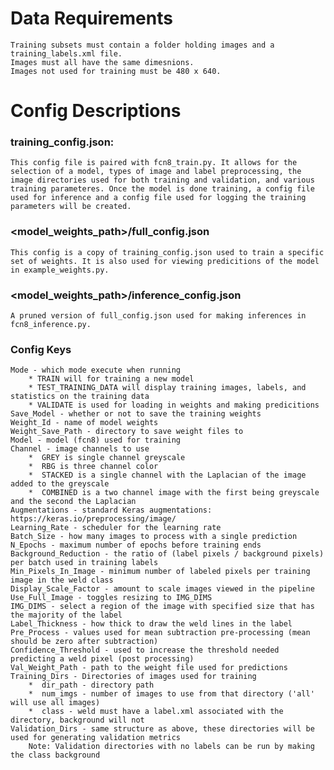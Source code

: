 # Data Requirements 
    Training subsets must contain a folder holding images and a training_labels.xml file. 
    Images must all have the same dimesnions. 
    Images not used for training must be 480 x 640. 

# Config Descriptions

### training_config.json:
    This config file is paired with fcn8_train.py. It allows for the selection of a model, types of image and label preprocessing, the image directories used for both training and validation, and various training parameteres. Once the model is done training, a config file used for inference and a config file used for logging the training parameters will be created.

### <model_weights_path>/full_config.json 
    This config is a copy of training_config.json used to train a specific set of weights. It is also used for viewing predicitions of the model in example_weights.py.

### <model_weights_path>/inference_config.json 
    A pruned version of full_config.json used for making inferences in fcn8_inference.py.

### Config Keys 
    Mode - which mode execute when running
        * TRAIN will for training a new model
        * TEST_TRAINING_DATA will display training images, labels, and statistics on the training data
        * VALIDATE is used for loading in weights and making predicitions
    Save_Model - whether or not to save the training weights 
    Weight_Id - name of model weights
    Weight_Save_Path - directory to save weight files to
    Model - model (fcn8) used for training 
    Channel - image channels to use
        *  GREY is single channel greyscale
        *  RBG is three channel color
        *  STACKED is a single channel with the Laplacian of the image added to the greyscale 
        *  COMBINED is a two channel image with the first being greyscale and the second the Laplacian
    Augmentations - standard Keras augmentations: https://keras.io/preprocessing/image/
    Learning_Rate - scheduler for the learning rate 
    Batch_Size - how many images to process with a single prediction 
    N_Epochs - maximum number of epochs before training ends
    Background_Reduction - the ratio of (label pixels / background pixels) per batch used in training labels
    Min_Pixels_In_Image - minimum number of labeled pixels per training image in the weld class
    Display_Scale_Factor - amount to scale images viewed in the pipeline
    Use_Full_Image - toggles resizing to IMG_DIMS
    IMG_DIMS - select a region of the image with specified size that has the majority of the label
    Label_Thickness - how thick to draw the weld lines in the label
    Pre_Process - values used for mean subtraction pre-processing (mean should be zero after subtraction)
    Confidence_Threshold - used to increase the threshold needed predicting a weld pixel (post processing)
    Val_Weight_Path - path to the weight file used for predictions 
    Training_Dirs - Directories of images used for training 
        *  dir_path - directory path
        *  num_imgs - number of images to use from that directory ('all' will use all images)
        *  class - weld must have a label.xml associated with the directory, background will not
    Validation_Dirs - same structure as above, these directories will be used for generating validation metrics
        Note: Validation directories with no labels can be run by making the class background
    